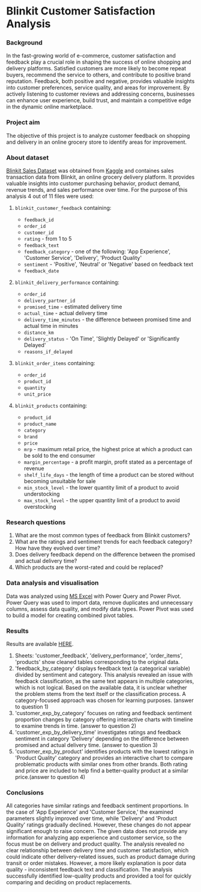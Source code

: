 # Blinkit Customer Satisfaction Analysis

### Background
In the fast-growing world of e-commerce, customer satisfaction and feedback play a crucial role in shaping the success of online shopping and delivery platforms. Satisfied customers are more likely to become repeat buyers, recommend the service to others, and contribute to positive brand reputation. Feedback, both positive and negative, provides valuable insights into customer preferences, service quality, and areas for improvement. By actively listening to customer reviews and addressing concerns, businesses can enhance user experience, build trust, and maintain a competitive edge in the dynamic online marketplace.

### Project aim
The objective of this project is to analyze customer feedback on shopping and delivery in an online grocery store to identify areas for improvement.

### About dataset
[Blinkit Sales Dataset](https://www.kaggle.com/datasets/akxiit/blinkit-sales-dataset) was obtained from [Kaggle](https://www.kaggle.com/) and containes sales transaction data from Blinkit, an online grocery delivery platform. It provides valuable insights into customer purchasing behavior, product demand, revenue trends, and sales performance over time. For the purpose of this analysis 4 out of 11 files were used:

1. `blinkit_customer_feedback` containing:
   - `feedback_id`
   - `order_id`
   - `customer_id`
   - `rating` - from 1 to 5
   - `feedback_text`
   - `feedback_category` - one of the following: 'App Experience', 'Customer Service', 'Delivery', 'Product Quality'
   - `sentiment` - 'Positive', 'Neutral' or 'Negative' based on feedback text
   - `feedback_date`

2. `blinkit_delivery_performance` containing:
   - `order_id`
   - `delivery_partner_id`
   - `promised_time` - estimated delivery time
   - `actual_time` - actual delivery time
   - `delivery_time_minutes` - the difference between promised time and actual time in minutes
   - `distance_km`
   - `delivery_status` - 'On Time', 'Slightly Delayed' or 'Significantly Delayed'
   - `reasons_if_delayed`

3. `blinkit_order_items` containing:
   - `order_id`
   - `product_id`
   - `quantity`
   - `unit_price`

4. `blinkit_products` containing:
   - `product_id`
   - `product_name`
   - `category`
   - `brand`
   - `price`
   - `mrp` - maximum retail price, the highest price at which a product can be sold to the end consumer
   - `margin_percentage` - a profit margin, profit stated as a percentage of revenue
   - `shelf_life_days` - the length of time a product can be stored without becoming unsuitable for sale
   - `min_stock_level` - the lower quantity limit of a product to avoid understocking
   - `max_stock_level` - the upper quantity limit of a product to avoid overstocking

### Research questions
1. What are the most common types of feedback from Blinkit customers?
2. What are the ratings and sentiment trends for each feedback category? How have they evolved over time?
3. Does delivery feedback depend on the difference between the promised and actual delivery time?
4. Which products are the worst-rated and could be replaced?

### Data analysis and visualisation
Data was analyzed using [MS Excel](https://www.microsoft.com/pl-pl/microsoft-365/excel) with Power Query and Power Pivot. Power Query was used to import data, remove duplicates and unnecessary columns, assess data quality, and modify data types. Power Pivot was used to build a model for creating combined pivot tables.

### Results
Results are available [HERE](https://github.com/MGdata148/blinkit_customer_satisfaction_analysis/blob/main/Blinkit%20Customer%20Satisfaction%20Analysis.xlsx).
1. Sheets: 'customer_feedback', 'delivery_performance', 'order_items', 'products' show cleaned tables corresponding to the original data.
2. 'feedback_by_category' displays feedback text (a categorical variable) divided by sentiment and category. This analysis revealed an issue with feedback classification, as the same text appears in multiple categories, which is not logical. Based on the available data, it is unclear whether the problem stems from the text itself or the classification process. A category-focused approach was chosen for learning purposes. (answer to question 1)
3. 'customer_exp_by_category' focuses on rating and feedback sentiment proportion changes by category offering interactive charts with timeline to examine trends in time. (answer to question 2)
4. 'customer_exp_by_delivery_time' investigates ratings and feedback sentiment in category 'Delivery' depending on the difference between promised and actual delivery time. (answer to question 3)
5. 'customer_exp_by_product' identifies products with the lowest ratings in 'Product Quality' category and provides an interactive chart to compare problematic products with similar ones from other brands. Both rating and price are included to help find a better-quality product at a similar price.(answer to question 4)  

### Conclusions
All categories have similar ratings and feedback sentiment proportions. In the case of 'App Experience' and 'Customer Service,' the examined parameters slightly improved over time, while 'Delivery' and 'Product Quality' ratings gradually declined. However, these changes do not appear significant enough to raise concern.
The given data does not provide any information for analyzing app experience and customer service, so the focus must be on delivery and product quality. The analysis revealed no clear relationship between delivery time and customer satisfaction, which could indicate other delivery-related issues, such as product damage during transit or order mistakes. However, a more likely explanation is poor data quality - inconsistent feedback text and classification.
The analysis successfully identified low-quality products and provided a tool for quickly comparing and deciding on product replacements.
